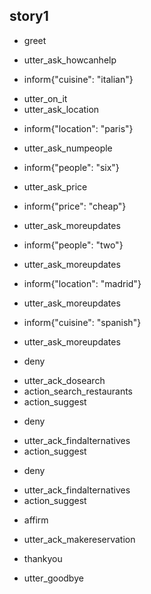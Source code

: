 ## story1
 * greet
 - utter_ask_howcanhelp
* inform{"cuisine": "italian"}
 - utter_on_it
 - utter_ask_location
* inform{"location": "paris"}
 - utter_ask_numpeople
* inform{"people": "six"}
 - utter_ask_price
* inform{"price": "cheap"}
 - utter_ask_moreupdates
* inform{"people": "two"}
 - utter_ask_moreupdates
* inform{"location": "madrid"}
 - utter_ask_moreupdates
* inform{"cuisine": "spanish"}
 - utter_ask_moreupdates
* deny
 - utter_ack_dosearch
 - action_search_restaurants
 - action_suggest
* deny
 - utter_ack_findalternatives
 - action_suggest
* deny
 - utter_ack_findalternatives
 - action_suggest
* affirm
 - utter_ack_makereservation
* thankyou
 - utter_goodbye
